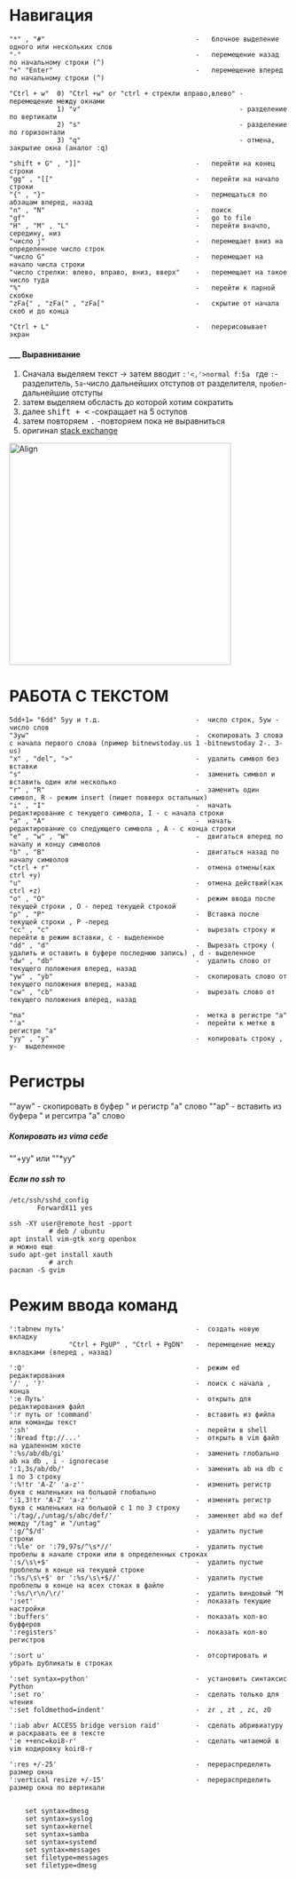  Навигация
============================
    "*" , "#"                                      -   блочное выделение одного или нескольких слов
    "-"                                            -   перемещение назад по начальному строки (^)
    "+" "Enter"                                    -   перемещение вперед по начальному строки (^)

    "Ctrl + w"  0) "Ctrl +w" or "ctrl + стрекли вправо,влево" - перемещение между окнами
                1) "v"                                        - разделение по вертикали
                2) "s"                                        - разделение по горизонтали
                3) "q"                                        - отмена, закрытие окна (аналог :q)

    "shift + G" , "]]"                             -   перейти на конец строки
    "gg" , "[["                                    -   перейти на начало строки
    "{" , "}"                                      -   пермещаться по абзацам вперед, назад
    "n" , "N"                                      -   поиск
    "gf"                                           -   go to file
    "H" , "M" , "L"                                -   перейти вначло, середину, низ
    "число j"                                      -   перемещает вниз на определенное число строк
    "число G"                                      -   перемещает на начало числа строки
    "число стрелки: влево, вправо, вниз, вверх"    -   перемещает на такое число туда
    "%"                                            -   перейти к парной скобке
    "zFa{" , "zFa(" , "zFa["                       -   скрытие от начала скоб и до конца

    "Ctrl + L"                                     -   перерисовывает экран

#### ___ Выравнивание
1) Сначала выделяем текст -> затем вводит `:'<,'>normal f:5a ` где `:`-разделитель, `5a`-число дальнейших отступов от разделителя, `пробел`- дальнейшие отступы
2) затем выделяем обсласть до которой хотим сократить
3) далее <kbd>shift + <</kbd> -сокращает на 5 оступов
4) затем повторяем <kbd>.</kbd> -повторяем пока не выравниться
5) оригинал [stack exchange](https://vi.stackexchange.com/questions/594/how-to-left-align-two-columns-of-text/20726)

<a href="https://i.stack.imgur.com/FvLhf.gif"><img src="https://i.stack.imgur.com/FvLhf.gif" width="400" title="Align"/></a>





РАБОТА С ТЕКСТОМ
=======================
    5dd+1= "6dd" 5yy и т.д.                        -  число строк, 5yw - число слов
    "3yw"                                          -  скопировать 3 слова c начала первого слова (пример bitnewstoday.us 1 -bitnewstoday 2-. 3-us)
    "x" , "del", ">"                               -  удалить символ без вставки
    "s"                                            -  заменить символ и вставить один или несколько
    "r" , "R"                                      -  заменить один символ, R - режим insert (пишет повверх остальных)
    "i" , "I"                                      -  начать редактирование с текущего символа, I - с начала строки
    "a" , "A"                                      -  начать редактирование со следующего символа , А - с конца строки
    "e" , "w" , "W"                                -  двигаться вперед по началу и концу символов
    "b" , "B"                                      -  двигаться назад по началу символов
    "ctrl + r"                                     -  отмена отмены(как ctrl +y)
    "u"                                            -  отмена действий(как ctrl +z)
    "o" , "O"                                      -  режим ввода после текущей строки , О - перед текущей строкой
    "p" , "P"                                      -  Вставка после текущей строки , Р -перед
    "cc" , "c"                                     -  вырезать строку и перейти в режим вставки, с - выделенное
    "dd" , "d"                                     -  Вырезать строку ( удалить и оставить в буфере последнюю запись) , d - выделенное
    "dw" , "db"                                    -  удалить слово от текущего положения вперед, назад
    "yw" , "yb"                                    -  скопировать слово от текущего положения вперед, назад
    "cw" , "cb"                                    -  вырезать слово от текущего положения вперед, назад

    "ma"                                           -  метка в регистре "a"
    "'a"                                           -  перейти к метке в регистре "а"
    "yy" , "y"                                     -  копировать строку , у-  выделенное







Регистры
==================
""ayw"                                             -  скопировать в буфер " и регистр "а" слово
""ap"                                              -  вставить из буфера " и регситра "а" слово

#####                             Копировать из vima себе

""+yy" или ""*yy"



##### Если по ssh то
    /etc/ssh/sshd_config
           ForwardX11 yes

    ssh -XY user@remote_host -pport
              # deb / ubuntu
    apt install vim-gtk xorg openbox
    и можно еще
    sudo apt-get install xauth
              # arch
    pacman -S gvim
    




Режим ввода команд
=======
    ':tabnew путь'                                 -  создать новую вкладку
                   "Ctrl + PgUP" , "Ctrl + PgDN"   -  перемещение между вкладками (вперед , назад)

    ':Q'                                           -  режим ed редактирования
    '/' , '?'                                      -  поиск с начала , конца
    ':e Путь'                                      -  открыть для редактирования файл
    ':r путь or !command'                          -  вставить из фийла или команды текст
    ':sh'                                          -  перейти в shell
    ':Nread ftp://...'                             -  открыть в vim файл на удаленном хосте
    ':%s/ab/db/gi'                                 -  заменить глобально ab на db , i - ignorecase
    ':1,3s/ab/db/'                                 -  заменить ab на db c 1 по 3 строку
    ':%!tr 'A-Z' 'a-z''                            -  изменить регистр букв с маленьких на большой глобально
    ':1,3!tr 'A-Z' 'a-z''                          -  изменить регистр букв с маленьких на большой с 1 по 3 строку
    ':/tag/,/untag/s/abc/def/'                     -  заменяет abd на def между "/tag" и "/untag"
    ':g/^$/d'                                      -  удалить пустые строки
    ':%le' or ':79,97s/^\s*//'                     -  удалить пустые пробелы в начале строки или в определенных строках
    ':s/\s\+$'                                     -  удалить пустые проблелы в конце на текущей строке
    ':%s/\s\+$' or ':%s/\s\+$//'                   -  удалить пустые проблелы в конце на всех стоках в файле
    ':%s/\r\n/\r/'                                 -  удалить виндовый ^M
    ':set'                                         -  показать текущие настройки
    ':buffers'                                     -  показать кол-во буфферов
    ':registers'                                   -  показать кол-во регистров
    
    ':sort u'                                      -  отсортировать и убрать дубликаты в строках

    ':set syntax=python'                           -  установить синтаксис Python
    ':set ro'                                      -  сделать только для чтения
    ':set foldmethod=indent'                       -  zr , zt , zc, zO

    ':iab abvr ACCESS bridge version raid'         -  сделать абривиатуру и раскравать ее в тексте
    ':e ++enc=koi8-r'                              -  сделать читаемой в vim кодировку koir8-r

    ':res +/-25'                                   -  перераспределить размер окна 
    ':vertical resize +/-15'                       -  перераспределить размер окна по вертикали


        set syntax=dmesg
        set syntax=syslog
        set syntax=kernel
        set syntax=samba
        set syntax=systemd
        set syntax=messages
        set filetype=messages
        set filetype=dmesg
